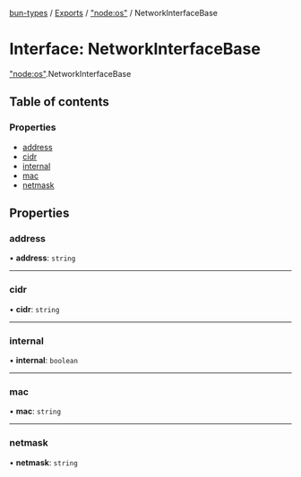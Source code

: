 [bun-types](https://oven-sh.github.io/bun-types/README.md) / [Exports](https://oven-sh.github.io/bun-types/modules.md) / ["node:os"](https://oven-sh.github.io/bun-types/modules/node_os_.md) / NetworkInterfaceBase

# Interface: NetworkInterfaceBase

["node:os"](https://oven-sh.github.io/bun-types/modules/node_os_.md).NetworkInterfaceBase

## Table of contents

### Properties

- [address](https://oven-sh.github.io/bun-types/interfaces/node_os_.NetworkInterfaceBase.md#address)
- [cidr](https://oven-sh.github.io/bun-types/interfaces/node_os_.NetworkInterfaceBase.md#cidr)
- [internal](https://oven-sh.github.io/bun-types/interfaces/node_os_.NetworkInterfaceBase.md#internal)
- [mac](https://oven-sh.github.io/bun-types/interfaces/node_os_.NetworkInterfaceBase.md#mac)
- [netmask](https://oven-sh.github.io/bun-types/interfaces/node_os_.NetworkInterfaceBase.md#netmask)

## Properties

### address

• **address**: `string`

___

### cidr

• **cidr**: `string`

___

### internal

• **internal**: `boolean`

___

### mac

• **mac**: `string`

___

### netmask

• **netmask**: `string`
